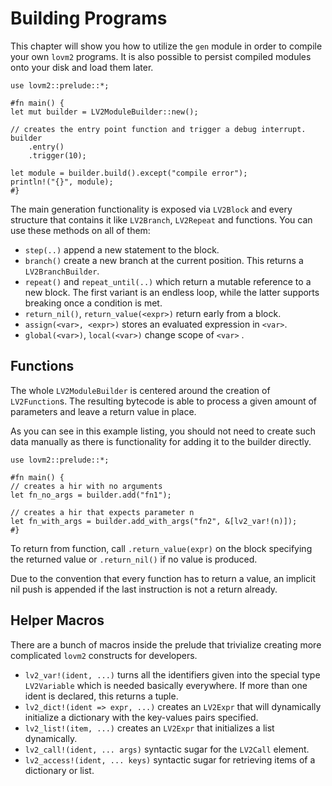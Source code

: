 # Building Programs

This chapter will show you how to utilize the `gen` module in order to compile your own `lovm2` programs. It is also possible to persist compiled modules onto your disk and load them later.

``` rust,no_run
use lovm2::prelude::*;

#fn main() {
let mut builder = LV2ModuleBuilder::new();

// creates the entry point function and trigger a debug interrupt.
builder
    .entry()
    .trigger(10);

let module = builder.build().except("compile error");
println!("{}", module);
#}
```

The main generation functionality is exposed via `LV2Block` and every structure that contains it like `LV2Branch`, `LV2Repeat` and functions. You can use these methods on all of them:

- `step(..)` append a new statement to the block.
- `branch()` create a new branch at the current position. This returns a `LV2BranchBuilder`.
- `repeat()` and `repeat_until(..)` which return a mutable reference to a new block. The first variant is an endless loop, while the latter supports breaking once a condition is met.
- `return_nil()`, `return_value(<expr>)` return early from a block.
- `assign(<var>, <expr>)` stores an evaluated expression in `<var>`.
- `global(<var>)`, `local(<var>)` change scope of `<var>` .

## Functions

The whole `LV2ModuleBuilder` is centered around the creation of `LV2Function`s. The resulting bytecode is able to process a given amount of parameters and leave a return value in place.

As you can see in this example listing, you should not need to create such data manually as there is functionality for adding it to the builder directly.

``` rust,no_run
use lovm2::prelude::*;

#fn main() {
// creates a hir with no arguments
let fn_no_args = builder.add("fn1");

// creates a hir that expects parameter n
let fn_with_args = builder.add_with_args("fn2", &[lv2_var!(n)]);
#}
```

To return from function, call `.return_value(expr)` on the block specifying the returned value or `.return_nil()` if no value is produced.

Due to the convention that every function has to return a value, an implicit nil push is appended if the last instruction is not a return already.

## Helper Macros

There are a bunch of macros inside the prelude that trivialize creating more complicated `lovm2` constructs for developers.

- `lv2_var!(ident, ...)` turns all the identifiers given into the special type `LV2Variable` which is needed basically everywhere. If more than one ident is declared, this returns a tuple.
- `lv2_dict!(ident => expr, ...)` creates an `LV2Expr` that will dynamically initialize a dictionary with the key-values pairs specified.
- `lv2_list!(item, ...)` creates an `LV2Expr` that initializes a list dynamically.
- `lv2_call!(ident, ... args)` syntactic sugar for the `LV2Call` element.
- `lv2_access!(ident, ... keys)` syntactic sugar for retrieving items of a dictionary or list.
